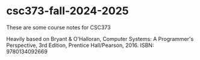 # csc373-fall-2024-2025

These are some course notes for CSC373 

Heavily based on Bryant & O'Halloran, Computer Systems: A Programmer's Perspective, 3rd Edition, Prentice
Hall/Pearson, 2016. ISBN: 9780134092669
